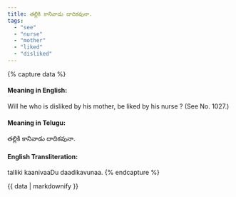 ```yaml
---
title: తల్లికి కానివాడు దాదికవునా.
tags:
  - "see"
  - "nurse"
  - "mother"
  - "liked"
  - "disliked"
---
```


{% capture data %}
#### Meaning in English:
Will he who is disliked by his mother, be liked by his nurse ?
(See No. 1027.)

#### Meaning in Telugu:
తల్లికి కానివాడు దాదికవునా.

#### English Transliteration:
talliki kaanivaaDu daadikavunaa.
{% endcapture %}

{{ data | markdownify }}

